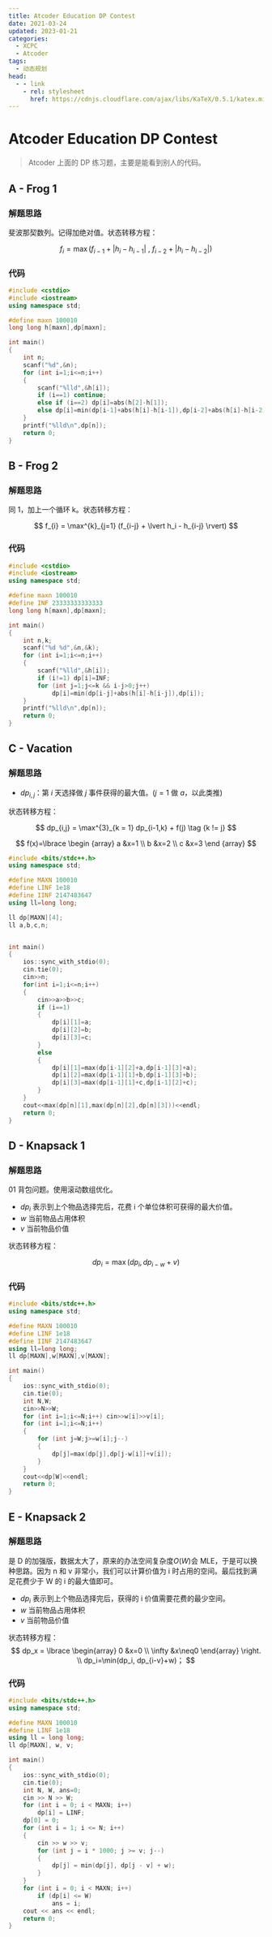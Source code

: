 ```yaml
---
title: Atcoder Education DP Contest
date: 2021-03-24
updated: 2023-01-21
categories:
  - XCPC
  - Atcoder
tags:
  - 动态规划
head:
  - - link
    - rel: stylesheet
      href: https://cdnjs.cloudflare.com/ajax/libs/KaTeX/0.5.1/katex.min.css
---
```


# Atcoder Education DP Contest

> Atcoder 上面的 DP 练习题，主要是能看到别人的代码。

## A - Frog 1

### 解题思路

斐波那契数列。记得加绝对值。状态转移方程： 

$$
f_{i} = \max (f_{i-1} + \lvert h_i - h_{i-1} \rvert \ ,\  f_{i-2} + \lvert h_i - h_{i-2} \rvert)
$$

### 代码

```cpp
#include <cstdio>
#include <iostream>
using namespace std;

#define maxn 100010
long long h[maxn],dp[maxn];

int main()
{
	int n;
	scanf("%d",&n);
	for (int i=1;i<=n;i++)
	{
		scanf("%lld",&h[i]);
		if (i==1) continue;
		else if (i==2) dp[i]=abs(h[2]-h[1]);
		else dp[i]=min(dp[i-1]+abs(h[i]-h[i-1]),dp[i-2]+abs(h[i]-h[i-2]));	
	}
	printf("%lld\n",dp[n]);
	return 0;
}
```

## B - Frog 2

### 解题思路

同 1，加上一个循环 k。状态转移方程： 

$$
f_{i} = \max^{k}_{j=1} (f_{i-j} + \lvert h_i - h_{i-j} \rvert)
$$

### 代码

```cpp
#include <cstdio>
#include <iostream>
using namespace std;

#define maxn 100010
#define INF 23333333333333
long long h[maxn],dp[maxn];

int main()
{
	int n,k;
	scanf("%d %d",&n,&k);
	for (int i=1;i<=n;i++)
	{
		scanf("%lld",&h[i]);
		if (i!=1) dp[i]=INF;
		for (int j=1;j<=k && i-j>0;j++)
			dp[i]=min(dp[i-j]+abs(h[i]-h[i-j]),dp[i]);	
	}
	printf("%lld\n",dp[n]);
	return 0;
}
```



## C - Vacation

### 解题思路

- $dp_{i,j}$：第 $i$ 天选择做 $j$ 事件获得的最大值。($j = 1$ 做 $a$，以此类推)

状态转移方程：

$$
dp_{i,j} = \max^{3}_{k = 1} dp_{i-1,k} + f(j) \tag {k != j}
$$

$$
f(x)=\lbrace \begin {array}
    a &x=1 \\
    b &x=2 \\
    c &x=3
\end {array}
$$

```cpp
#include <bits/stdc++.h>
using namespace std;

#define MAXN 100010
#define LINF 1e18
#define IINF 2147483647
using ll=long long;

ll dp[MAXN][4];
ll a,b,c,n;


int main()
{
    ios::sync_with_stdio(0);
    cin.tie(0);
    cin>>n;
    for(int i=1;i<=n;i++) 
    {
        cin>>a>>b>>c;
        if (i==1) 
        {
            dp[i][1]=a;
            dp[i][2]=b;
            dp[i][3]=c;
        }
        else 
        {
            dp[i][1]=max(dp[i-1][2]+a,dp[i-1][3]+a);
            dp[i][2]=max(dp[i-1][1]+b,dp[i-1][3]+b);
            dp[i][3]=max(dp[i-1][1]+c,dp[i-1][2]+c);
        }
    }
    cout<<max(dp[n][1],max(dp[n][2],dp[n][3]))<<endl;
	return 0;
}
```

## D - Knapsack 1

### 解题思路

01 背包问题。使用滚动数组优化。

- $dp_i$ 表示到上个物品选择完后，花费 i 个单位体积可获得的最大价值。
- $w$ 当前物品占用体积
- $v$ 当前物品价值

状态转移方程：
 
$$
dp_i=\max (dp_i,dp_{i-w}+v)
$$

### 代码

```cpp
#include <bits/stdc++.h>
using namespace std;

#define MAXN 100010
#define LINF 1e18
#define IINF 2147483647
using ll=long long;
ll dp[MAXN],w[MAXN],v[MAXN];

int main()
{
    ios::sync_with_stdio(0);
    cin.tie(0);
	int N,W;
    cin>>N>>W;
    for (int i=1;i<=N;i++) cin>>w[i]>>v[i];
    for (int i=1;i<=N;i++) 
    {
        for (int j=W;j>=w[i];j--)
        {
            dp[j]=max(dp[j],dp[j-w[i]]+v[i]);
        }
    }
    cout<<dp[W]<<endl;
	return 0;
}
```

## E - Knapsack 2

### 解题思路

是 D 的加强版，数据太大了，原来的办法空间复杂度$O(W)$会 MLE，于是可以换种思路。因为 n 和 v 非常小，我们可以计算价值为 i 时占用的空间。最后找到满足花费少于 W 的 i 的最大值即可。

- $dp_i$ 表示到上个物品选择完后，获得的 i 价值需要花费的最少空间。
- $w$ 当前物品占用体积
- $v$ 当前物品价值

状态转移方程： 
$$
dp_x = \lbrace
             \begin{array}
             0 &x=0 \\  
             \infty &x\neq0
             \end{array}  
\right. \\
dp_i=\min(dp_i, dp_{i-v}+w)；
$$

### 代码

```cpp
#include <bits/stdc++.h>
using namespace std;

#define MAXN 100010
#define LINF 1e18
using ll = long long;
ll dp[MAXN], w, v;

int main()
{
    ios::sync_with_stdio(0);
    cin.tie(0);
    int N, W, ans=0;
    cin >> N >> W;
    for (int i = 0; i < MAXN; i++)
        dp[i] = LINF;
    dp[0] = 0;
    for (int i = 1; i <= N; i++)
    {
        cin >> w >> v;
        for (int j = i * 1000; j >= v; j--)
        {
            dp[j] = min(dp[j], dp[j - v] + w);
        }
    }
    for (int i = 0; i < MAXN; i++)
        if (dp[i] <= W)
            ans = i;
    cout << ans << endl;
    return 0;
}
```


